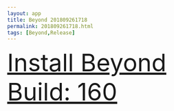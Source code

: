 ```yaml
---
layout: app
title: Beyond 201809261718
permalink: 201809261718.html
tags: [Beyond,Release]
---
```

<div class="pure-g">
    <div class="pure-u-1-1" style="font-size: 4em">
        <a class="pure-button-primary" href="itms-services://?action=download-manifest&url=https%3A%2F%2Flitsungyisigono.github.io%2FTestScript%2Fmanifests%2F201809261718.plist"><i class="fa fa-download" aria-hidden="true"></i>Install Beyond Build: 160</a>
    </div>
</div>